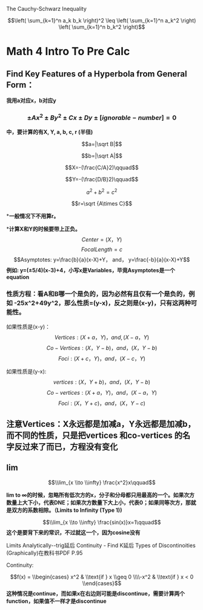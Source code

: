 The Cauchy-Schwarz Inequality

$$\left( \sum_{k=1}^n a_k b_k \right)^2 \leq \left( \sum_{k=1}^n a_k^2 \right) \left( \sum_{k=1}^n b_k^2 \right)$$

# Math 4 Intro To Pre Calc

## Find Key Features of a Hyperbola from General Form：
**我用a对应x，b对应y**

### $$± Ax^2 ± By^2 ± Cx ± Dy ± [ignorable-number] = 0$$
**中，要计算的有X, Y, a, b, c, r (半径)**

$$a=|\sqrt B|$$

$$b=|\sqrt A|$$

$$X=-(\frac{C/A}2)\qquad$$

$$Y=-(\frac{D/B}2)\qquad$$

$$a^2+b^2=c^2$$

$$r=\sqrt {A\times C}$$

***一般情况下不用算r。**


***计算X和Y的时候要带上正负。**
$$Center = (X，Y)$$
$$FocalLength = c$$
$$Asymptotes: y=\frac{b}{a}(x-X)+Y， and， y=\frac{-b}{a}(x-X)+Y$$
**例如: y=(±5/4)(x-3)+4，小写x是Variables，毕竟Asymptotes是一个equation**


### 性质方程：看A和B哪一个是负的，因为必然有且仅有一个是负的，例如 -25x^2+49y^2，那么性质=(y-x)，反之则是(x-y)，只有这两种可能性。

如果性质是(x-y)：
$$Vertices: (X+a， Y)， and, (X-a， Y)$$
$$Co-Vertices: (X， Y-b)， and， (X， Y-b)$$
$$Foci: (X+c，Y) ，and， (X-c， Y)$$

如果性质是(y-x): 
$$vertices: (X， Y+b)，and， (X， Y-b)$$
$$Co-vertices: (X+a， Y)，and， (X-a， Y)$$
$$Foci: (X， Y+c)， and， (X，Y-c)$$

注意Vertices：X永远都是加减a，Y永远都是加减b，而不同的性质，只是把vertices 和co-vertices 的名字反过来了而已，方程没有变化
--------------------------------------------------------------------
## lim
$$\\lim_{x \\to \\infty} \frac{x^2}x\qquad$$

**lim to ∞的时候，忽略所有低次方的x，分子和分母都只用最高的一个。如果次方数量上大下小，代表DNE；如果次方数量下大上小，代表0；如果同等次方，那就是双方的系数相除。（Limits to Infinity (Type 1))**

$$\\lim_{x \\to \\infty} \frac{sin(x)}x=1\qquad$$
**这个是要背下来的常识，不过就这一个，因为cosine没有**

Limits Analytically--trig延后
Continuity - Find K延后
Types of Discontinoities (Graphically)在教科书PDF P.95

Continuity: 

$$f(x) = \\begin{cases} x^2 & \\text{if } x \\geq 0 \\\\-x^2 & \\text{if } x < 0 \\end{cases}$$
**这种情况是continue，而如果x在右边则可能是discontinue，需要计算两个function，如果值不一样才是discontinue**
